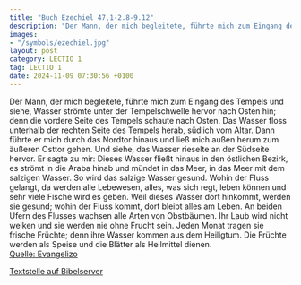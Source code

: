 ```yaml
---
title: "Buch Ezechiel 47,1-2.8-9.12"
description: "Der Mann, der mich begleitete, führte mich zum Eingang des Tempels und siehe, Wasser strömte unter der Tempelschwelle hervor nach Osten hin; denn die vordere Seite des Tempels schaute nach Osten. Das Wasser floss unterhalb der rechten Seite des Tempels herab, südlich vom Altar. D...."
images:
- "/symbols/ezechiel.jpg"
layout: post
category: LECTIO 1
tag: LECTIO 1
date: 2024-11-09 07:30:56 +0100
---
```

Der Mann, der mich begleitete, führte mich zum Eingang des Tempels und siehe, Wasser strömte unter der Tempelschwelle hervor nach Osten hin; denn die vordere Seite des Tempels schaute nach Osten. Das Wasser floss unterhalb der rechten Seite des Tempels herab, südlich vom Altar.
Dann führte er mich durch das Nordtor hinaus und ließ mich außen herum zum äußeren Osttor gehen.<!--more--> Und siehe, das Wasser rieselte an der Südseite hervor.
Er sagte zu mir: Dieses Wasser fließt hinaus in den östlichen Bezirk, es strömt in die Araba hinab und mündet in das Meer, in das Meer mit dem salzigen Wasser. So wird das salzige Wasser gesund.
Wohin der Fluss gelangt, da werden alle Lebewesen, alles, was sich regt, leben können und sehr viele Fische wird es geben. Weil dieses Wasser dort hinkommt, werden sie gesund; wohin der Fluss kommt, dort bleibt alles am Leben.
An beiden Ufern des Flusses wachsen alle Arten von Obstbäumen. Ihr Laub wird nicht welken und sie werden nie ohne Frucht sein. Jeden Monat tragen sie frische Früchte; denn ihre Wasser kommen aus dem Heiligtum. Die Früchte werden als Speise und die Blätter als Heilmittel dienen.<br>
[Quelle: Evangelizo](https://evangeliumtagfuertag.org/DE/gospel)

[Textstelle auf Bibelserver](https://www.bibleserver.com/EU/Ezechiel47,1-2.8-9.12)
